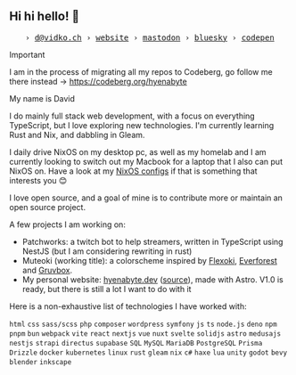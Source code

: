 ## Hi hi hello! 👋

<p align="center">
  <samp>
    › <a href="mailto:d@vidko.ch">d@vidko.ch</a>
    › <a href="https://hyenabyte.dev">website</a>
    › <a href="https://hachyderm.io/@hyena">mastodon</a>
    › <a href="https://bsky.app/profile/hyenabyte.dev">bluesky</a>
    › <a href="https://codepen.io/hyenabyte">codepen</a>
  </samp>
</p>

> [!IMPORTANT]
> I am in the process of migrating all my repos to Codeberg, go follow me there instead -> https://codeberg.org/hyenabyte

My name is David

I do mainly full stack web development, with a focus on everything TypeScript, but I love exploring new technologies.
I'm currently learning Rust and Nix, and dabbling in Gleam.

I daily drive NixOS on my desktop pc, as well as my homelab and I am currently looking to switch out my Macbook for a laptop that I also can put NixOS on. Have a look at my [NixOS configs](https://github.com/hyenabyte/nixos-config) if that is something that interests you 😊

I love open source, and a goal of mine is to contribute more or maintain an open source project.

A few projects I am working on:
 - Patchworks: a twitch bot to help streamers, written in TypeScript using NestJS (but I am considering rewriting in rust)
 - Muteoki (working title): a colorscheme inspired by [Flexoki](https://github.com/kepano/flexoki), [Everforest](https://github.com/sainnhe/everforest) and [Gruvbox](https://github.com/morhetz/gruvbox).
 - My personal website: [hyenabyte.dev](https://hyenabyte.dev) ([source](https://github.com/hyenabyte/hyenabyte-astro)), made with Astro. V1.0 is ready, but there is still a lot I want to do with it

Here is a non-exhaustive list of technologies I have worked with: 

 `html` `css` `sass/scss` `php` `composer` `wordpress` `symfony` `js` `ts` `node.js` `deno` `npm` `pnpm` `bun` `webpack` `vite` `react` `nextjs` `vue` `nuxt` `svelte` `solidjs` `astro` `medusajs` `nestjs` `strapi` `directus` `supabase` `SQL` `MySQL` `MariaDB` `PostgreSQL` `Prisma` `Drizzle` `docker` `kubernetes` `linux` `rust` `gleam` `nix` `c#` `haxe` `lua` `unity` `godot` `bevy` `blender` `inkscape` 
